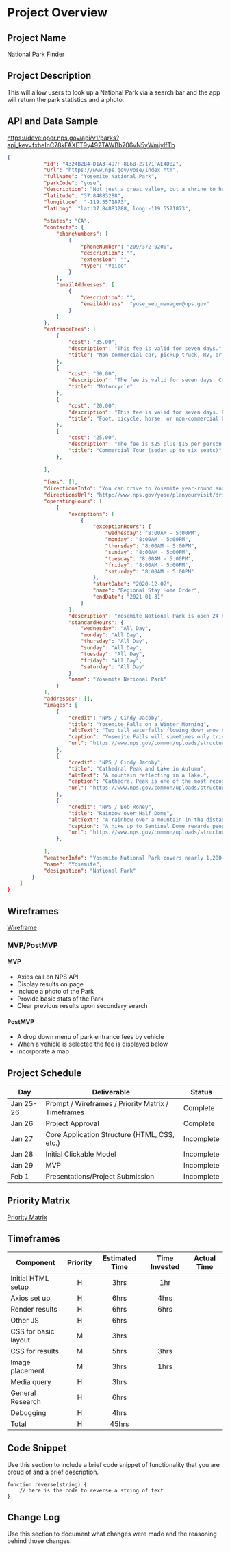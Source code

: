 # Project Overview

## Project Name

National Park Finder

## Project Description

This will allow users to look up a National Park via a search bar and the app will return the park statistics and a photo. 

## API and Data Sample

https://developer.nps.gov/api/v1/parks?api_key=fxheInC78kFAXET9y492TAWBb706vN5yWmjyIfTb

``` JSON
{
            "id": "4324B2B4-D1A3-497F-8E6B-27171FAE4DB2",
            "url": "https://www.nps.gov/yose/index.htm",
            "fullName": "Yosemite National Park",
            "parkCode": "yose",
            "description": "Not just a great valley, but a shrine to human foresight, the strength of granite, the power of glaciers, the persistence of life, and the tranquility of the High Sierra. First protected in 1864, Yosemite National Park is best known for its waterfalls, but within its nearly 1,200 square miles, you can find deep valleys, grand meadows, ancient giant sequoias, a vast wilderness area, and much more.",
            "latitude": "37.84883288",
            "longitude": "-119.5571873",
            "latLong": "lat:37.84883288, long:-119.5571873",
           
            "states": "CA",
            "contacts": {
                "phoneNumbers": [
                    {
                        "phoneNumber": "209/372-0200",
                        "description": "",
                        "extension": "",
                        "type": "Voice"
                    }
                ],
                "emailAddresses": [
                    {
                        "description": "",
                        "emailAddress": "yose_web_manager@nps.gov"
                    }
                ]
            },
            "entranceFees": [
                {
                    "cost": "35.00",
                    "description": "This fee is valid for seven days.",
                    "title": "Non-commercial car, pickup truck, RV, or van with 15 or fewer passenger seats"
                },
                {
                    "cost": "30.00",
                    "description": "The fee is valid for seven days. Cost is per motorcycle (not per person).",
                    "title": "Motorcycle"
                },
                {
                    "cost": "20.00",
                    "description": "This fee is valid for seven days. People 15 years and younger are free. Cost is per person.",
                    "title": "Foot, bicycle, horse, or non-commercial bus or van with more than 15 passenger seats"
                },
                {
                    "cost": "25.00",
                    "description": "The fee is $25 plus $15 per person.",
                    "title": "Commercial Tour (sedan up to six seats)"
                },
             
            ],
            
            "fees": [],
            "directionsInfo": "You can drive to Yosemite year-round and enter via Highways 41, 140, and 120 from the west. Tioga Pass Entrance (via Highway 120 from the east) is closed from approximately November through late May or June. Hetch Hetchy is open all year but may close intermittently due to snow. Please note that GPS units do not always provide accurate directions to or within Yosemite.",
            "directionsUrl": "http://www.nps.gov/yose/planyourvisit/driving.htm",
            "operatingHours": [
                {
                    "exceptions": [
                        {
                            "exceptionHours": {
                                "wednesday": "8:00AM - 5:00PM",
                                "monday": "8:00AM - 5:00PM",
                                "thursday": "8:00AM - 5:00PM",
                                "sunday": "8:00AM - 5:00PM",
                                "tuesday": "8:00AM - 5:00PM",
                                "friday": "8:00AM - 5:00PM",
                                "saturday": "8:00AM - 5:00PM"
                            },
                            "startDate": "2020-12-07",
                            "name": "Regional Stay Home Order",
                            "endDate": "2021-01-31"
                        }
                    ],
                    "description": "Yosemite National Park is open 24 hours per day, 365 days per year. No reservation is required to enter the park.",
                    "standardHours": {
                        "wednesday": "All Day",
                        "monday": "All Day",
                        "thursday": "All Day",
                        "sunday": "All Day",
                        "tuesday": "All Day",
                        "friday": "All Day",
                        "saturday": "All Day"
                    },
                    "name": "Yosemite National Park"
                }
            ],
            "addresses": [],
            "images": [
                {
                    "credit": "NPS / Cindy Jacoby",
                    "title": "Yosemite Falls on a Winter Morning",
                    "altText": "Two tall waterfalls flowing down snow covered granite walls.",
                    "caption": "Yosemite Falls will sometimes only trickle at the end of summer, but wet winters can rejuvenate the flow.",
                    "url": "https://www.nps.gov/common/uploads/structured_data/3C84CC4C-1DD8-B71B-0BE967E5E5D93F25.jpg"
                },
                {
                    "credit": "NPS / Cindy Jacoby",
                    "title": "Cathedral Peak and Lake in Autumn",
                    "altText": "A mountain reflecting in a lake.",
                    "caption": "Cathedral Peak is one of the most recognizable peaks in the Yosemite Wilderness.",
                    "url": "https://www.nps.gov/common/uploads/structured_data/3C84C3C0-1DD8-B71B-0BFF90B64283C3D8.jpg"
                },
                {
                    "credit": "NPS / Bob Roney",
                    "title": "Rainbow over Half Dome",
                    "altText": "A rainbow over a mountain in the distance.",
                    "caption": "A hike up to Sentinel Dome rewards people with great views of the landscape around them.",
                    "url": "https://www.nps.gov/common/uploads/structured_data/3C84C6CF-1DD8-B71B-0B1C7CB883AA8FB1.jpg"
                },
                  
            ],
            "weatherInfo": "Yosemite National Park covers nearly 1,200 square miles (3,100 square km) in the Sierra Nevada, with elevations ranging from about 2,000 feet (600 m) to 13,000 ft (4,000 m). Yosemite receives 95% of its precipitation between October and May (and over 75% between November and March). Most of Yosemite is blanketed in snow from about November through May. (Yosemite Valley can be rainy or snowy in any given winter storm.)",
            "name": "Yosemite",
            "designation": "National Park"
        }
    ]
}
```

## Wireframes

[Wireframe](https://i.imgur.com/BljceaK.jpg)

### MVP/PostMVP

#### MVP 

- Axios call on NPS API
- Display results on page
- Include a photo of the Park
- Provide basic stats of the Park
- Clear previous results upon secondary search

#### PostMVP  

- A drop down menu of park entrance fees by vehicle
- When a vehicle is selected the fee is displayed below
- incorporate a map

## Project Schedule

|  Day | Deliverable | Status
|---|---| ---|
|Jan 25-26| Prompt / Wireframes / Priority Matrix / Timeframes | Complete
|Jan 26| Project Approval | Complete
|Jan 27| Core Application Structure (HTML, CSS, etc.) | Incomplete
|Jan 28| Initial Clickable Model  | Incomplete
|Jan 29| MVP | Incomplete
|Feb 1| Presentations/Project Submission | Incomplete

## Priority Matrix

[Priority Matrix](https://i.imgur.com/Hj9mZ0X.jpg)

## Timeframes

| Component | Priority | Estimated Time | Time Invested | Actual Time |
| --- | :---: |  :---: | :---: | :---: |
| Initial HTML setup | H | 3hrs| 1hr |  |
| Axios set up | H | 6hrs| 4hrs |  |
| Render results | H | 6hrs| 6hrs |  |
| Other JS | H | 6hrs|  |  |
| CSS for basic layout | M | 3hrs|  |  |
| CSS for results | M | 5hrs| 3hrs |  |
| Image placement | M | 3hrs| 1hrs |  |
| Media query | H | 3hrs|  |  |
| General Research | H | 6hrs|  |  |
| Debugging | H | 4hrs|  |  |
| Total | H | 45hrs|  |  |

## Code Snippet

Use this section to include a brief code snippet of functionality that you are proud of and a brief description.  

```
function reverse(string) {
	// here is the code to reverse a string of text
}
```

## Change Log
 Use this section to document what changes were made and the reasoning behind those changes.
